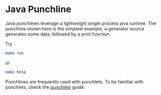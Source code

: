 # Java Punchline

Java punchlines leverage a lightweight single process java runtime.
The punchline shown here is the simplest example, a generator source 
generates some data, followed by a print function.

Try 

```sh
make run
```
or 
```sh
make help
```

Punchlines are frequently used with punchlets. To be familiar with punchlets, check the [punchlets](../../punchlets) guide.